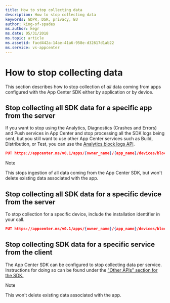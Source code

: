 ```yaml
---
title: How to stop collecting data
description: How to stop collecting data
keywords: GDPR, DSR, privacy, EU
author: king-of-spades
ms.author: kegr
ms.date: 05/31/2018 
ms.topic: article 
ms.assetid: facd442a-14ae-41a6-958e-d32617d1ab22
ms.service: vs-appcenter
---
```


# How to stop collecting data

This section describes how to stop collection of *all* data coming from apps configured with the App Center SDK either by application or by device.

## Stop collecting all SDK data for a specific app from the server

If you want to stop using the Analytics, Diagnostics (Crashes and Errors) and Push services in App Center and stop processing all the SDK logs being sent, but you still want to use other App Center services such as Build, Distribution, or Test, you can use the [Analytics block logs API](https://openapi.appcenter.ms/#/analytics/App_BlockLogs).

```json
PUT https://appcenter.ms/v0.1/apps/{owner_name}/{app_name}/devices/block_logs/
```

> [!NOTE]
> This stops ingestion of all data coming from the App Center SDK, but won't delete existing data associated with the app.

## Stop collecting all SDK data for a specific device from the server

To stop collection for a specific device, include the installation identifier in your call.

```json
PUT https://appcenter.ms/v0.1/apps/{owner_name}/{app_name}/devices/block_logs/{install_id}
```

## Stop collecting SDK data for a specific service from the client

The App Center SDK can be configured to stop collecting data per service. Instructions for doing so can be found under the ["Other APIs" section for the SDK.](~/sdk/index.md)

> [!NOTE]
> This won't delete existing data associated with the app.
